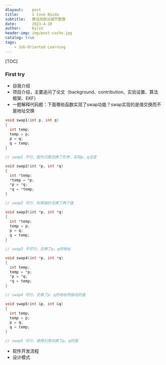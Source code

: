 ```yaml
---
dlayout:    post
title:      I love Baidu
subtitle:   算法岗面试细节整理
date:       2023-4-10
author:     Kylin
header-img: img/post-cache.jpg
catalog: true
tags:
    - Job-Oriented Learning
---
```




[TOC]

### First try

- 自我介绍
- 项目介绍，主要追问了论文（background、contribution、实验设置、算法框架、EKF）
- 一题解释代码题：下面哪些函数实现了swap功能？swap实现的是值交换而不是地址交换

```c++
void swap1(int p, int q)
{
  int temp;
  temp = p;
  p = q;
  q = temp;
}

// swap1 不行，因为只是交换了形参，实际p、q没变

void swap2(int *p, int *q)
{
  int *temp;
  *temp = *p;
  *p = *q;
  *q = *temp;
}

// swap2 可行，利用指针交换了两个值

void swap3(int *p, int *q)
{
  int *temp;
  temp = p;
  p = q;
  q = temp;
}

// swap3 不可行，交换了p、q的地址

void swap4(int *p, int *q)
{
  int temp;
  temp = *p;
  *p = *q;
  *q = temp;
}

// swap4 可行，交换了p、q的地址所指向的值

void swap5(int &p, int &q)
{
  int temp;
  temp = p;
  p = q;
  q = temp;
}

// swap5 可行，使用引用交换了p、q的值
```

- 软件开发流程
- 设计模式

















